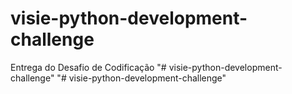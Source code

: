 # visie-python-development-challenge
Entrega do Desafio de Codificação
"# visie-python-development-challenge" 
"# visie-python-development-challenge" 
